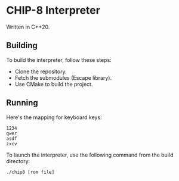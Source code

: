 # CHIP-8 Interpreter

Written in C++20.

## Building

To build the interpreter, follow these steps:

- Clone the repository.
- Fetch the submodules (Escape library).
- Use CMake to build the project.

## Running

Here's the mapping for keyboard keys:

```
1234
qwer
asdf
zxcv
```

To launch the interpreter, use the following command from the build directory:

```sh
./chip8 [rom file]
```
